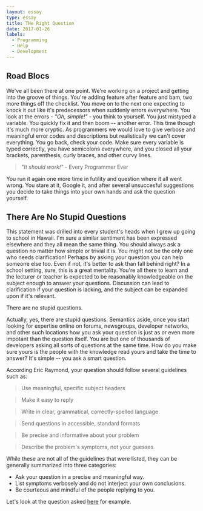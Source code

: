 ```yaml
---
layout: essay
type: essay
title: THe Right Question
date: 2017-01-26
labels:
  - Programming
  - Help
  - Development
---
```


## Road Blocs

We've all been there at one point. We're working on a project and getting into the groove of things. You're adding feature after feature and bam, two more things off the checklist. You move on to the next one expecting to knock it out like it's predecessors when suddenly errors everywhere. You look at the errors - *"Oh, simple!"* - you think to yourself. You just mistyped a variable. You quickly fix it and then boom -- another error. This time though it's much more cryptic. As programmers we would love to give verbose and meaningful error codes and descriptions but realistically we can't cover everything. You go back, check your code. Make sure every variable is typed correctly, you have semicolons everywhere, and you closed all your brackets, parenthesis, curly braces, and other curvy lines. 

> *"It should work!"* - Every Programmer Ever

You run it again one more time in futility and question where it all went wrong. You stare at it, Google it, and after several unsuccesful suggestions you decide to take things into your own hands and ask the question yourself.

## There Are No Stupid Questions

This statement was drilled into every student's heads when I grew up going to school in Hawaii. I'm sure a similar sentiment has been expressed elsewhere and they all mean the same thing. You should always ask a question no matter how simple or trivial it is. You might not be the only one who needs clarification! Perhaps by asking your question you can help someone else too. Even if not, it's better to ask than fall behind right? In a school setting, sure, this is a great mentality. You're all there to learn and the lecturer or teacher is expected to be reasonably knowledgeable on the subject enough to answer your questions. Discussion can lead to clarification if your question is lacking, and the subject can be expanded upon if it's relevant. 

There are no stupid questions.

Actually, yes, there are stupid questions. Semantics aside, once you start looking for expertise online on forums, newsgroups, developer networks, and other such locations how you ask your question is just as or even more impotant than the question itself. You are but one of thousands of developers asking all sorts of questions at the same time. How do you make sure yours is the people with the knowledge read yours and take the time to answer? It's simple -- you ask a smart question.

According Eric Raymond, your question should follow several guidelines such as:

> Use meaningful, specific subject headers

> Make it easy to reply

> Write in clear, grammatical, correctly-spelled language

> Send questions in accessible, standard formats

> Be precise and informative about your problem

> Describe the problem's symptoms, not your guesses

While these are not all of the guidelines that were listed, they can be generally summarized into three categories:
  * Ask your question in a precise and meaningful way.
  * List symptoms verbosely and do not interject your own conclusions.
  * Be courteous and mindful of the people replying to you.

Let's look at the question asked 
[here](http://stackoverflow.com/questions/41736767/java-8-boolean-logicalor-method "Java 8 Boolean.logicalOr method") for example.

